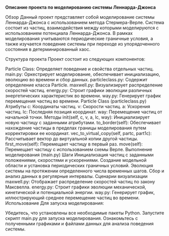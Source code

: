 **Описание проекта по моделированию системы Леннарда-Джонса**


Обзор
Данный проект представляет собой моделирование системы Леннарда-Джонса с использованием метода Стермера-Верле. Система состоит из частиц, взаимодействия между которыми моделируются с использованием потенциала Леннарда-Джонса. В рамках моделирования учитываются периодические граничные условия, а также изучается поведение системы при переходе из упорядоченного состояния в детерминированный хаос.

Структура проекта
Проект состоит из следующих компонентов:

Particle Class: Определяет поведение и свойства отдельных частиц.
main.py: Оркестрирует моделирование, обеспечивает инициализацию, эволюцию во времени и сбор данных.
particleclass.py: Содержит определение класса Particle.
maxwell.py: Визуализирует распределение скоростей частиц.
energy.py: Строит графики эволюции различных энергетических характеристик во времени.
way.py: Генерирует график перемещения частиц во времени.
Particle Class (particleclass.py)
Атрибуты
c: Координаты частиц.
v: Скорости частиц.
a: Ускорения частиц.
lc: Последняя позиция координат.
way: Перемещение частиц от начальной точки.
Методы
init(self, c, v, a, lc, way): Инициализирует новую частицу с заданными атрибутами.
to_border(self): Обеспечивает нахождение частицы в пределах границы моделирования путем корректировки ее координат.
vec_to_virtual_copy(self, partc, part1c): Рассчитывает вектор до виртуальной копии другой частицы.
first_move(self): Перемещает частицу в первый раз.
move(self): Перемещает частицу с использованием схемы Верле.
Выполнение моделирования (main.py)
Шаги
Инициализация частиц с заданными положениями, скоростями и ускорениями.
Создание модельной области и установка периодических граничных условий.
Эволюция системы на протяжении определенного числа временных шагов.
Сбор и анализ данных в регулярные интервалы.
Сценарии визуализации
maxwell.py: Отображает распределение скоростей частиц по закону Максвелла.
energy.py: Строит графики эволюции механической, кинетической и потенциальной энергии.
way.py: Генерирует график, иллюстрирующий среднее перемещение частиц во времени.
Использование
Для запуска моделирования:

Убедитесь, что установлены все необходимые пакеты Python.
Запустите скрипт main.py для запуска моделирования.
Ознакомьтесь с полученными графиками и файлами данных для анализа поведения системы.
